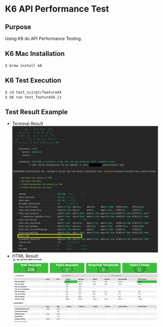 # K6 API Performance Test

## Purpose
Using K6 do API Performance Testing.

## K6 Mac Installation
```shell
$ brew install k6
```

## K6 Test Execution
```shell
$ cd test_scirpt/featureXX
$ k6 run test_featureXX.js
```

## Test Result Example
- Terminal Result
![terminal_result.png](readme/terminal_result.png)
- HTML Result
![html_result.png](readme/html_result.png)